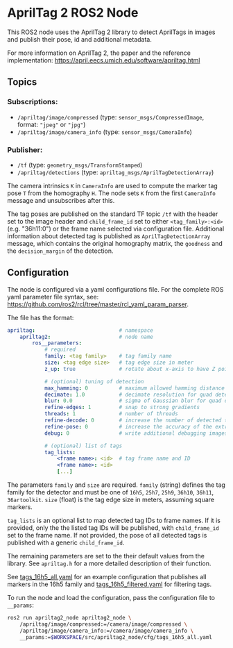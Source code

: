 # AprilTag 2 ROS2 Node

This ROS2 node uses the AprilTag 2 library to detect AprilTags in images and publish their pose, id and additional metadata.

For more information on AprilTag 2, the paper and the reference implementation: https://april.eecs.umich.edu/software/apriltag.html

## Topics

### Subscriptions:
- `/apriltag/image/compressed` (type: `sensor_msgs/CompressedImage`, format: `"jpeg"` or `"jpg"`)
- `/apriltag/image/camera_info` (type: `sensor_msgs/CameraInfo`)

### Publisher:
- `/tf` (type: `geometry_msgs/TransformStamped`)
- `/apriltag/detections` (type: `apriltag_msgs/AprilTagDetectionArray`)

The camera intrinsics `K` in `CameraInfo` are used to compute the marker tag pose `T` from the homography `H`. The node sets `K` from the first `CameraInfo` message and unsubscribes after this.

The tag poses are published on the standard TF topic `/tf` with the header set to the image header and `child_frame_id` set to either `<tag_family>:<id>` (e.g. "36h11:0") or the frame name selected via configuration file. Additional information about detected tag is published as `AprilTagDetectionArray` message, which contains the original homography  matrix, the `goodness` and the `decision_margin` of the detection.

## Configuration

The node is configured via a yaml configurations file. For the complete ROS yaml parameter file syntax, see: https://github.com/ros2/rcl/tree/master/rcl_yaml_param_parser.

The file has the format:
```YAML
apriltag:                           # namespace
    apriltag2:                      # node name
        ros__parameters:
            # required
            family: <tag family>    # tag family name
            size: <tag edge size>   # tag edge size in meter
            z_up: true              # rotate about x-axis to have Z pointing upwards

            # (optional) tuning of detection
            max_hamming: 0          # maximum allowed hamming distance (corrected bits)
            decimate: 1.0           # decimate resolution for quad detection
            blur: 0.0               # sigma of Gaussian blur for quad detection
            refine-edges: 1         # snap to strong gradients
            threads: 1              # number of threads
            refine-decode: 0        # increase the number of detected tags
            refine-pose: 0          # increase the accuracy of the extracted pose
            debug: 0                # write additional debugging images to current working directory

            # (optional) list of tags
            tag_lists:
                <frame name>: <id>  # tag frame name and ID
                <frame name>: <id>
                [...]
```

The parameters `family` and `size` are required. `family` (string) defines the tag family for the detector and must be one of `16h5`, `25h7`, `25h9`, `36h10`, `36h11`, `36artoolkit`. `size` (float) is the tag edge size in meters, assuming square markers.

`tag_lists` is an optional list to map detected tag IDs to frame names. If it is provided, only the the listed tag IDs will be published, with `child_frame_id` set to the frame name. If not provided, the pose of all detected tags is published with a generic `child_frame_id`.

The remaining parameters are set to the their default values from the library. See `apriltag.h` for a more detailed description of their function.

See [tags_16h5_all.yaml](cfg/tags_16h5_all.yaml) for an example configuration that publishes all markers in the 16h5 family and [tags_16h5_filtered.yaml](cfg/tags_16h5_filtered.yaml) for filtering tags.

To run the node and load the configuration, pass the configuration file to `__params`:
```bash
ros2 run apriltag2_node apriltag2_node \
    /apriltag/image/compressed:=/camera/image/compressed \
    /apriltag/image/camera_info:=/camera/image/camera_info \
    __params:=$WORKSPACE/src/apriltag2_node/cfg/tags_16h5_all.yaml
```
